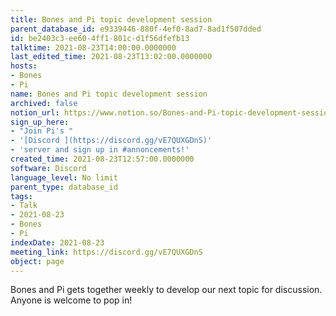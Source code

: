 ```yaml
---
title: Bones and Pi topic development session
parent_database_id: e9339446-880f-4ef0-8ad7-8ad1f507dded
id: be2403c3-ee60-4ff1-801c-d1f56dfefb13
talktime: 2021-08-23T14:00:00.0000000
last_edited_time: 2021-08-23T13:02:00.0000000
hosts:
- Bones
- Pi
name: Bones and Pi topic development session
archived: false
notion_url: https://www.notion.so/Bones-and-Pi-topic-development-session-be2403c3ee604ff1801cd1f56dfefb13
sign_up_here:
- "Join Pi's "
- '[Discord ](https://discord.gg/vE7QUXGDnS)'
- 'server and sign up in #annoncements!'
created_time: 2021-08-23T12:57:00.0000000
software: Discord
language_level: No limit
parent_type: database_id
tags:
- Talk
- 2021-08-23
- Bones
- Pi
indexDate: 2021-08-23
meeting_link: https://discord.gg/vE7QUXGDnS
object: page
---
```


Bones and Pi gets together weekly to develop our next topic for discussion.
Anyone is welcome to pop in!










